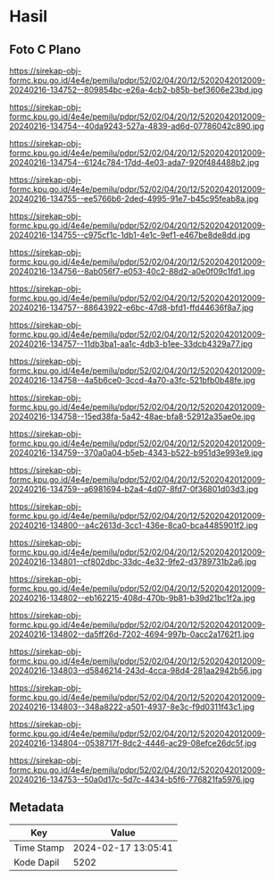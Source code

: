 # Hasil

## Foto C Plano

https://sirekap-obj-formc.kpu.go.id/4e4e/pemilu/pdpr/52/02/04/20/12/5202042012009-20240216-134752--809854bc-e26a-4cb2-b85b-bef3606e23bd.jpg

https://sirekap-obj-formc.kpu.go.id/4e4e/pemilu/pdpr/52/02/04/20/12/5202042012009-20240216-134754--40da9243-527a-4839-ad6d-07786042c890.jpg

https://sirekap-obj-formc.kpu.go.id/4e4e/pemilu/pdpr/52/02/04/20/12/5202042012009-20240216-134754--6124c784-17dd-4e03-ada7-920f484488b2.jpg

https://sirekap-obj-formc.kpu.go.id/4e4e/pemilu/pdpr/52/02/04/20/12/5202042012009-20240216-134755--ee5766b6-2ded-4995-91e7-b45c95feab8a.jpg

https://sirekap-obj-formc.kpu.go.id/4e4e/pemilu/pdpr/52/02/04/20/12/5202042012009-20240216-134755--c975cf1c-1db1-4e1c-9ef1-e467be8de8dd.jpg

https://sirekap-obj-formc.kpu.go.id/4e4e/pemilu/pdpr/52/02/04/20/12/5202042012009-20240216-134756--8ab056f7-e053-40c2-88d2-a0e0f09c1fd1.jpg

https://sirekap-obj-formc.kpu.go.id/4e4e/pemilu/pdpr/52/02/04/20/12/5202042012009-20240216-134757--88643922-e6bc-47d8-bfd1-ffd44636f8a7.jpg

https://sirekap-obj-formc.kpu.go.id/4e4e/pemilu/pdpr/52/02/04/20/12/5202042012009-20240216-134757--11db3ba1-aa1c-4db3-b1ee-33dcb4329a77.jpg

https://sirekap-obj-formc.kpu.go.id/4e4e/pemilu/pdpr/52/02/04/20/12/5202042012009-20240216-134758--4a5b6ce0-3ccd-4a70-a3fc-521bfb0b48fe.jpg

https://sirekap-obj-formc.kpu.go.id/4e4e/pemilu/pdpr/52/02/04/20/12/5202042012009-20240216-134758--15ed38fa-5a42-48ae-bfa8-52912a35ae0e.jpg

https://sirekap-obj-formc.kpu.go.id/4e4e/pemilu/pdpr/52/02/04/20/12/5202042012009-20240216-134759--370a0a04-b5eb-4343-b522-b951d3e993e9.jpg

https://sirekap-obj-formc.kpu.go.id/4e4e/pemilu/pdpr/52/02/04/20/12/5202042012009-20240216-134759--a6981694-b2a4-4d07-8fd7-0f36801d03d3.jpg

https://sirekap-obj-formc.kpu.go.id/4e4e/pemilu/pdpr/52/02/04/20/12/5202042012009-20240216-134800--a4c2613d-3cc1-436e-8ca0-bca4485901f2.jpg

https://sirekap-obj-formc.kpu.go.id/4e4e/pemilu/pdpr/52/02/04/20/12/5202042012009-20240216-134801--cf802dbc-33dc-4e32-9fe2-d3789731b2a6.jpg

https://sirekap-obj-formc.kpu.go.id/4e4e/pemilu/pdpr/52/02/04/20/12/5202042012009-20240216-134802--eb162215-408d-470b-9b81-b39d21bc1f2a.jpg

https://sirekap-obj-formc.kpu.go.id/4e4e/pemilu/pdpr/52/02/04/20/12/5202042012009-20240216-134802--da5ff26d-7202-4694-997b-0acc2a1762f1.jpg

https://sirekap-obj-formc.kpu.go.id/4e4e/pemilu/pdpr/52/02/04/20/12/5202042012009-20240216-134803--d5846214-243d-4cca-98d4-281aa2942b56.jpg

https://sirekap-obj-formc.kpu.go.id/4e4e/pemilu/pdpr/52/02/04/20/12/5202042012009-20240216-134803--348a8222-a501-4937-8e3c-f9d0311f43c1.jpg

https://sirekap-obj-formc.kpu.go.id/4e4e/pemilu/pdpr/52/02/04/20/12/5202042012009-20240216-134804--0538717f-8dc2-4446-ac29-08efce26dc5f.jpg

https://sirekap-obj-formc.kpu.go.id/4e4e/pemilu/pdpr/52/02/04/20/12/5202042012009-20240216-134753--50a0d17c-5d7c-4434-b5f6-776821fa5976.jpg


## Metadata

| Key        | Value               |
| ---------- | ------------------- |
| Time Stamp | 2024-02-17 13:05:41 |
| Kode Dapil | 5202                |




